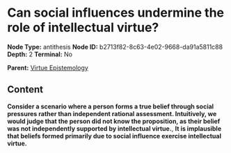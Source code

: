 # Can social influences undermine the role of intellectual virtue?

**Node Type:** antithesis
**Node ID:** b2713f82-8c63-4e02-9668-da91a5811c88
**Depth:** 2
**Terminal:** No

**Parent:** [Virtue Epistemology](virtue-epistemology.md)

## Content

**Consider a scenario where a person forms a true belief through social pressures rather than independent rational assessment. Intuitively, we would judge that the person did not know the proposition, as their belief was not independently supported by intellectual virtue.**, **It is implausible that beliefs formed primarily due to social influence exercise intellectual virtue.**
